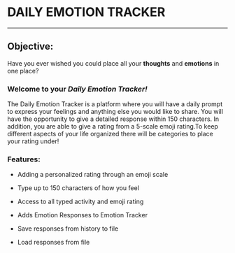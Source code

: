 # DAILY EMOTION TRACKER

_______________________ 

## Objective:

Have you ever wished you could place all your **thoughts** and **emotions**
in one place?

### Welcome to your _Daily Emotion Tracker!_

The Daily Emotion Tracker is a platform where you will have a daily prompt to express your feelings and anything else
you would like to share. You will have the opportunity to give a detailed response within 150 characters. In addition, you
are able to give a rating from a 5-scale emoji rating.To keep different aspects of your life organized there will be 
categories to place your rating under!


### Features:

- Adding a personalized rating through an emoji scale
- Type up to 150 characters of how you feel
- Access to all typed activity and emoji rating
- Adds Emotion Responses to Emotion Tracker 

- Save responses from history to file 
- Load responses from file

